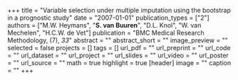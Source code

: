 +++
title = "Variable selection under multiple imputation using the bootstrap in a prognostic study"
date = "2007-01-01"
publication_types = ["2"]
authors = ["M.W. Heymans", "**S. van Buuren**", "D.L. Knol", "W. van Mechelen", "H.C.W. de Vet"]
publication = "BMC Medical Research Methodology, (7), _33_"
abstract = ""
abstract_short = ""
image_preview = ""
selected = false
projects = []
tags = []
url_pdf = ""
url_preprint = ""
url_code = ""
url_dataset = ""
url_project = ""
url_slides = ""
url_video = ""
url_poster = ""
url_source = ""
math = true
highlight = true
[header]
image = ""
caption = ""
+++
